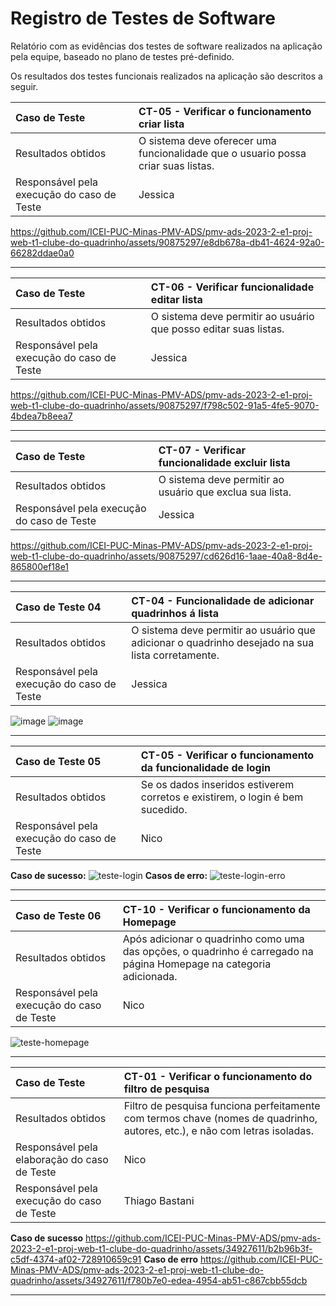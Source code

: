 # Registro de Testes de Software

Relatório com as evidências dos testes de software realizados na aplicação pela equipe, baseado no plano de testes pré-definido.

Os resultados dos testes funcionais realizados na aplicação são descritos a seguir. 


|Caso de Teste    | CT-05 - Verificar o funcionamento criar lista |
|:---|:---|
| Resultados obtidos | O sistema deve oferecer uma funcionalidade que o usuario possa criar suas listas.  |
| Responsável pela execução do caso de Teste |  Jessica |

https://github.com/ICEI-PUC-Minas-PMV-ADS/pmv-ads-2023-2-e1-proj-web-t1-clube-do-quadrinho/assets/90875297/e8db678a-db41-4624-92a0-66282ddae0a0

---------------


|Caso de Teste    | CT-06 - Verificar funcionalidade editar lista  |
|:---|:---|
| Resultados obtidos | O sistema deve permitir ao usuário que posso editar suas listas. |
| Responsável pela execução do caso de Teste |  Jessica |

https://github.com/ICEI-PUC-Minas-PMV-ADS/pmv-ads-2023-2-e1-proj-web-t1-clube-do-quadrinho/assets/90875297/f798c502-91a5-4fe5-9070-4bdea7b8eea7

---------------

|Caso de Teste    |  CT-07 - Verificar funcionalidade excluir lista |
|:---|:---|
| Resultados obtidos | O sistema deve permitir ao usuário que exclua sua lista. |
| Responsável pela execução do caso de Teste | Jessica |

https://github.com/ICEI-PUC-Minas-PMV-ADS/pmv-ads-2023-2-e1-proj-web-t1-clube-do-quadrinho/assets/90875297/cd626d16-1aae-40a8-8d4e-865800ef18e1

---------------


|Caso de Teste 04    | CT-04 -  Funcionalidade de adicionar quadrinhos á lista |
|:---|:---|
| Resultados obtidos | O sistema deve permitir ao usuário que  adicionar o quadrinho desejado na sua lista corretamente.  |
| Responsável pela execução do caso de Teste | Jessica |

![image](https://github.com/JessicaHora/Studies/blob/main/Captura%20de%20tela%202023-11-26%20145611.png)
![image](https://github.com/JessicaHora/Studies/blob/main/Captura%20de%20tela%202023-11-26%20145831.png)

---------------


|Caso de Teste 05    | CT-05 - Verificar o funcionamento da funcionalidade de login |
|:---|:---|
| Resultados obtidos | Se os dados inseridos estiverem corretos e existirem, o login é bem sucedido. |
| Responsável pela execução do caso de Teste | Nico |

**Caso de sucesso:**
![teste-login](https://github.com/ICEI-PUC-Minas-PMV-ADS/pmv-ads-2023-2-e1-proj-web-t1-clube-do-quadrinho/assets/99574248/1ec7933b-61ea-4409-9b15-5535bacefffa)
**Casos de erro:**
![teste-login-erro](https://github.com/ICEI-PUC-Minas-PMV-ADS/pmv-ads-2023-2-e1-proj-web-t1-clube-do-quadrinho/assets/99574248/be8a5575-e94a-437d-b232-15fc5cd1d60c)

---------------

|Caso de Teste 06    | CT-10 - Verificar o funcionamento da Homepage |
|:---|:---|
| Resultados obtidos | Após adicionar o quadrinho como uma das opções, o quadrinho é carregado na página Homepage na categoria adicionada. |
| Responsável pela execução do caso de Teste | Nico |

![teste-homepage](https://github.com/ICEI-PUC-Minas-PMV-ADS/pmv-ads-2023-2-e1-proj-web-t1-clube-do-quadrinho/assets/99574248/7d85a238-bdf4-4ad0-bcd6-5514e6ec2484)

---------------

|Caso de Teste    | CT-01 - Verificar o funcionamento do filtro de pesquisa |
|:---|:---|
| Resultados obtidos | Filtro de pesquisa funciona perfeitamente com termos chave (nomes de quadrinho, autores, etc.), e não com letras isoladas. |
| Responsável pela elaboração do caso de Teste | Nico |
| Responsável pela execução do caso de Teste | Thiago Bastani |

**Caso de sucesso**
https://github.com/ICEI-PUC-Minas-PMV-ADS/pmv-ads-2023-2-e1-proj-web-t1-clube-do-quadrinho/assets/34927611/b2b96b3f-c5df-4374-af02-728910659c91
**Caso de erro**
https://github.com/ICEI-PUC-Minas-PMV-ADS/pmv-ads-2023-2-e1-proj-web-t1-clube-do-quadrinho/assets/34927611/f780b7e0-edea-4954-ab51-c867cbb55dcb

---------------

